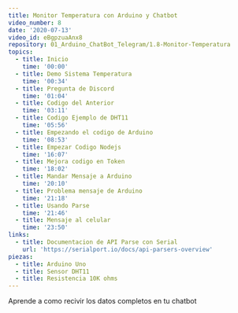```yaml
---
title: Monitor Temperatura con Arduino y Chatbot
video_number: 8
date: '2020-07-13'
video_id: eBgpzuaAnx8
repository: 01_Arduino_ChatBot_Telegram/1.8-Monitor-Temperatura
topics:
  - title: Inicio
    time: '00:00'
  - title: Demo Sistema Temperatura
    time: '00:34'
  - title: Pregunta de Discord
    time: '01:04'
  - title: Codigo del Anterior
    time: '03:11'
  - title: Codigo Ejemplo de DHT11
    time: '05:56'
  - title: Empezando el codigo de Arduino
    time: '08:53'
  - title: Empezar Codigo Nodejs
    time: '16:07'
  - title: Mejora codigo en Token
    time: '18:02'
  - title: Mandar Mensaje a Arduino
    time: '20:10'
  - title: Problema mensaje de Arduino
    time: '21:18'
  - title: Usando Parse
    time: '21:46'
  - title: Mensaje al celular
    time: '23:50'
links:
  - title: Documentacion de API Parse con Serial
    url: 'https://serialport.io/docs/api-parsers-overview'
piezas:
  - title: Arduino Uno
  - title: Sensor DHT11
  - title: Resistencia 10K ohms
---
```


Aprende a como recivir los datos completos en tu chatbot
